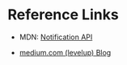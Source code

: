 # Reference Links

- MDN: [Notification API](https://developer.mozilla.org/en-US/docs/Web/API/Notifications_API/Using_the_Notifications_API)

- [medium.com (levelup) Blog](https://levelup.gitconnected.com/creating-browser-notification-in-javascript-79e91bfb76c8)
